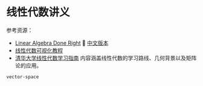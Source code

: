# 线性代数讲义

参考资源：
- [Linear Algebra Done Right](https://linear.axler.net/) 🐤 [中文版本](https://linear.axler.net/LADR4eChinese.pdf)
- [线性代数可视化教程](https://www.3blue1brown.com/topics/linear-algebra)
- [清华大学线性代数学习指南](https://mathloveyou.github.io/course/linearalgebra/) 内容涵盖线性代数的学习路线、几何背景以及矩阵论的应用。

```{toctree}
vector-space
```
